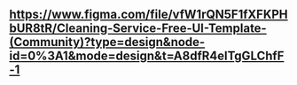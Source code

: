 ## https://www.figma.com/file/vfW1rQN5F1fXFKPHbUR8tR/Cleaning-Service-Free-UI-Template-(Community)?type=design&node-id=0%3A1&mode=design&t=A8dfR4elTgGLChfF-1